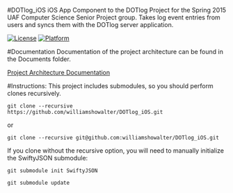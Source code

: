 #DOTlog_iOS
iOS App Component to the DOTlog Project for the Spring 2015 UAF Computer Science Senior Project group.
Takes log event entries from users and syncs them with the DOTlog server application.

[![License](https://img.shields.io/:License-MIT-blue.svg)](http://dotlog.mit-license.org)
[![Platform](https://img.shields.io/:Platform-iOS-lightgrey.svg)](https://github.com/williamshowalter/DOTlog_iOS)

#Documentation
Documentation of the project architecture can be found in the Documents folder.

[Project Architecture Documentation](Documentation/Project_Architecture_Documentation.md)

#Instructions:
This project includes submodules, so you should perform clones recursively.

`git clone --recursive https://github.com/williamshowalter/DOTlog_iOS.git`

or

`git clone --recursive git@github.com:williamshowalter/DOTlog_iOS.git`

If you clone without the recursive option, you will need to manually initialize the SwiftyJSON submodule:

`git submodule init SwiftyJSON`

`git submodule update`
